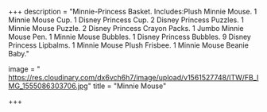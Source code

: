 +++
description = "Minnie-Princess Basket. Includes:Plush Minnie Mouse. 1 Minnie Mouse Cup. 1 Disney Princess Cup. 2 Disney Princess Puzzles. 1 Minnie Mouse Puzzle. 2 Disney Princess Crayon Packs. 1 Jumbo Minnie Mouse Pen. 1 Minnie Mouse Bubbles. 1 Disney Princess Bubbles. 9 Disney Princess Lipbalms. 1 Minnie Mouse Plush Frisbee. 1 Minnie Mouse Beanie Baby."

image = " https://res.cloudinary.com/dx6vch6h7/image/upload/v1561527748/ITW/FB_IMG_1555086303706.jpg"
title = "Minnie Mouse"

+++
